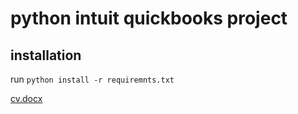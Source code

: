 # python intuit quickbooks project

## installation 
run `python install -r requiremnts.txt`

[cv.docx](https://github.com/Fumingblock1/Python-portfolio1/files/9722662/cv.docx)
